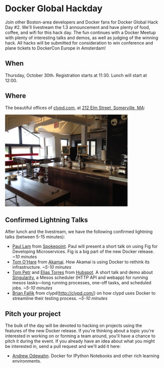 # Docker Global Hackday

Join other Boston-area developers and Docker fans for Docker Global Hack Day #2. We'll livestream the 1.3 announcement  and have plenty of food, coffee, and wifi for this hack day. The fun continues with a Docker Meetup with plenty of interesting talks and demos, as well as judging of the winning hack. All hacks will be submitted for consideration to win conference and plane tickets to DockerCon Europe in Amsterdam!

## When

Thursday, October 30th.  Registration starts at 11:30.  Lunch will start at 12:00.

## Where

The beautiful offices of [clypd.com](http://clypd.com/), at [212 Elm Street, Somerville, MA](https://goo.gl/maps/7xuMS):

<img width="400" src="images/clypd-offices.jpg"/>


## Confirmed Lightning Talks

After lunch and the livestream, we have the following confirmed lightning talks (between 5-15 minutes):

* [Paul Lam](https://twitter.com/quantisan) from [Spokepoint](http://www.spokepoint.com/).  Paul will present a short talk on using Fig for Developing Microservices. Fig is a big part of the new Docker release. *~10 minutes*
* [Tom O'Hare](https://www.linkedin.com/pub/tom-o-hare) from [Akamai](http://www.akamai.com/).  How Akamai is using Docker to rethink its infrastructure. *~5-10 minutes*
* [Tom Petr](https://twitter.com/tpetr) and [Elias Torres](http://www.eliastorres.com/) from [Hubspot](http://www.hubspot.com/).  A short talk and demo about [Singularity](https://github.com/HubSpot/Singularity), a Mesos scheduler (HTTP API and webapp) for running mesos tasks—long running processes, one-off tasks, and scheduled jobs. *~5-10 minutes*
* [Brian Fallik](https://www.linkedin.com/pub/brian-fallik/0/303/767) from clypd(http://clypd.com/) on how clypd uses Docker to streamline their testing process. *~5-10 minutes*


## Pitch your project

The bulk of the day will be devoted to hacking on projects using the features of the new Docker release.  If you're thinking about a topic you're interested in working on or forming a team around, you'll have a chance to pitch it during the event.  If you already have an idea about what you might be interested in, send a pull request and we'll add it here:

* [Andrew Odewahn](https://github.com/odewahn).  Docker for IPython Notebooks and other rich learning environments.
